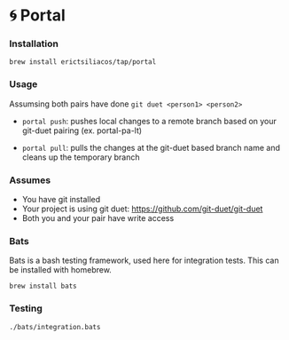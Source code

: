 # 🌀 Portal

### Installation
```brew install erictsiliacos/tap/portal```

### Usage
Assumsing both pairs have done `git duet <person1> <person2>`

- `portal push`: pushes local changes to a remote branch based on your git-duet pairing (ex. portal-pa-lt)

- `portal pull`: pulls the changes at the git-duet based branch name and cleans up the temporary branch
  
### Assumes
- You have git installed
- Your project is using git duet: https://github.com/git-duet/git-duet
- Both you and your pair have write access
  
### Bats
Bats is a bash testing framework, used here for integration tests. This can be installed with homebrew.

```brew install bats```

### Testing

```./bats/integration.bats```
